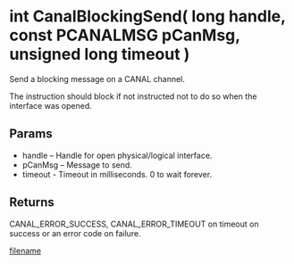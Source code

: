 # int CanalBlockingSend( long handle, const PCANALMSG pCanMsg, unsigned long timeout  )

Send a blocking message on a CANAL channel.

The instruction should block if not instructed not to do so when the interface was opened.

## Params

*  handle – Handle for open physical/logical interface.
*  pCanMsg – Message to send.
*  timeout - Timeout in milliseconds. 0 to wait forever.


## Returns

CANAL_ERROR_SUCCESS, CANAL_ERROR_TIMEOUT on timeout on success or an error code on failure.


[filename](./bottom_copyright.md ':include')